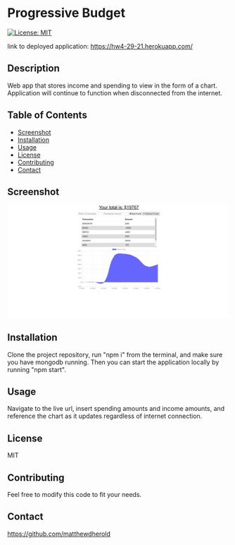
# Progressive Budget
[![License: MIT](https://img.shields.io/badge/License-MIT-yellow.svg)](https://opensource.org/licenses/MIT)

link to deployed application: https://hw4-29-21.herokuapp.com/

## Description
Web app that stores income and spending to view in the form of a chart. Application will continue to function when disconnected from the internet.

## Table of Contents
- [Screenshot](#screenshot)
- [Installation](#installation)
- [Usage](#usage)
- [License](#license)
- [Contributing](#contributing)
- [Contact](#contact)

## Screenshot
<img src="/demo/screenshot.png" alt="application demo">

## Installation
Clone the project repository, run "npm i" from the terminal, and make sure you have mongodb running. Then you can start the application locally by running "npm start".

## Usage
Navigate to the live url, insert spending amounts and income amounts, and reference the chart as it updates regardless of internet connection.

## License
MIT

## Contributing
Feel free to modify this code to fit your needs.

## Contact
https://github.com/matthewdherold

